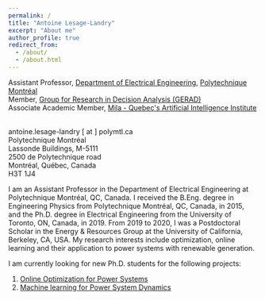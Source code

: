 ```yaml
---
permalink: /
title: "Antoine Lesage-Landry"
excerpt: "About me"
author_profile: true
redirect_from: 
  - /about/
  - /about.html
---
```

Assistant Professor, [Department of Electrical Engineering](https://www.polymtl.ca/expertises/en/lesage-landry-antoine), [Polytechnique Montréal](https://polymtl.ca/en)<br />
Member, [Group for Research in Decision Analysis (GERAD)](https://www.gerad.ca/en/people/antoine-lesage-landry)<br />
Associate Academic Member, [Mila - Quebec's Artificial Intelligence Institute](https://mila.quebec/en/person/antoine-lesage-landry/)<br />
<br />

antoine.lesage-landry [ at ] polymtl.ca<br />
Polytechnique Montréal<br />
Lassonde Buildings, M-5111 <br />
2500 de Polytechnique road<br />
Montréal, Québec, Canada<br />
H3T 1J4<br />


I am an Assistant Professor in the Department of Electrical Engineering at Polytechnique Montréal, QC, Canada. I received the B.Eng. degree in Engineering Physics from Polytechnique Montréal, QC, Canada, in 2015, and the Ph.D. degree in Electrical Engineering from the University of Toronto, ON, Canada, in 2019.
From 2019 to 2020, I was a Postdoctoral Scholar in the Energy & Resources Group at the University of California, Berkeley, CA, USA. My research interests include optimization, online learning and their application to power systems with renewable generation.

<!--I am currently looking for new graduate students. Students interested in pursing an M.A.Sc or a Ph.D. under my supervision are welcome to contact me. Please include a brief bio, your CV, and recent transcripts.-->

<!-- I am also specifically looking for a postdoctoral fellow for the following [research project](http://alesagelandry.github.io/ProjDesc_AlliancePDF_eng.pdf) to be done in collaboration with my colleagues [Prof. Dagdougi](https://www.polymtl.ca/expertises/en/dagdougui-hanane), [Prof. Audet](https://www.polymtl.ca/expertises/en/audet-charles), and [Prof. Le Digabel](https://www.polymtl.ca/expertises/en/le-digabel-sebastien). For more information on how to apply, please see the research proposal. -->

<!-- I am also specifically looking for a PhD student for the following [research project](http://alesagelandry.github.io/PhD_NetworkAccess.pdf) in the field of communication systems to be done in collaboration with my colleagues [Prof. Karabulut Kurt](https://www.polymtl.ca/expertises/en/karabulut-kurt-gunes). For more information on how to apply, please see the research proposal. -->

I am currently looking for new Ph.D. students for the following projects:
<ol>
<li><a href="http://alesagelandry.github.io/PhD_OnlineOptimization_Eng.pdf">Online Optimization for Power Systems</a></li>
<li>
<a href="http://alesagelandry.github.io/PhD_MLforPowerSystems_Eng.pdf">Machine learning for Power System Dynamics</a> </li>
</ol>

